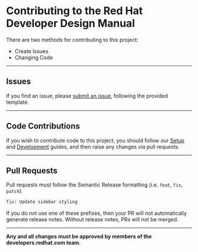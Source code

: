 # Contributing to the Red Hat Developer Design Manual

There are two methods for contributing to this project:
 - Create Issues
 - Changing Code

----
## Issues
If you find an issue, please [submit an issue](https://github.com/redhat-developer/design-manual/issues/new), following the provided template.

----
## Code Contributions
If you wish to contribute code to this project, you should follow our [Setup](guides/SETUP.md) and [Development](guides/DEVELOPMENT.md) guides, and then raise any changes via pull requests.

----
## Pull Requests
Pull requests must follow the Semantic Release formatting (i.e. `feat`, `fix`, `patch`).

```bash
fix: Update sidebar styling
```

If you do not use one of these prefixes, then your PR will not automatically generate release notes. Without release notes, PRs will not be merged.

----
__Any and all changes must be approved by members of the developers.redhat.com team.__

